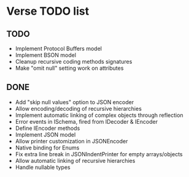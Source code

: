 Verse TODO list
===============

TODO
----

- Implement Protocol Buffers model
- Implement BSON model
- Cleanup recursive coding methods signatures
- Make "omit null" setting work on attributes

DONE
----

- Add "skip null values" option to JSON encoder
- Allow encoding/decoding of recursive hierarchies
- Implement automatic linking of complex objects through reflection
- Error events in ISchema, fired from IDecoder & IEncoder
- Define IEncoder methods
- Implement JSON model
- Allow printer customization in JSONEncoder
- Native binding for Enums
- Fix extra line break in JSONIndentPrinter for empty arrays/objects
- Allow automatic linking of recursive hierarchies
- Handle nullable types

